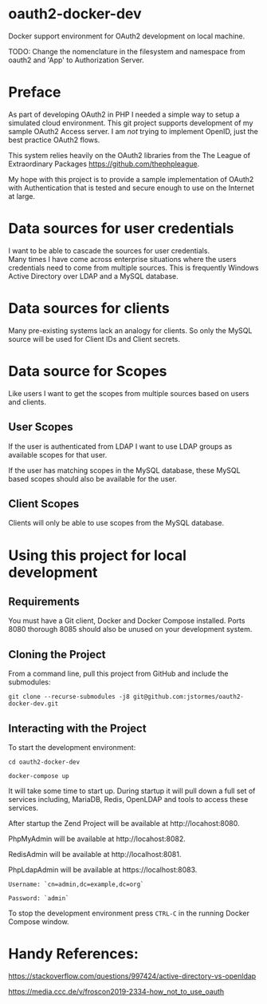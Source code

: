 # oauth2-docker-dev

Docker support environment for OAuth2 development on local machine.

TODO: Change the nomenclature in the filesystem and namespace from 
oauth2 and 'App' to Authorization Server.

# Preface 

As part of developing OAuth2 in PHP I needed a simple way to setup a
simulated cloud environment.  This git project supports development
of my sample OAuth2 Access server.  I am *not* trying to implement 
OpenID, just the best practice OAuth2 flows.

This system relies heavily on the OAuth2 libraries from the The League 
of Extraordinary Packages https://github.com/thephpleague.

My hope with this project is to provide a sample implementation of 
OAuth2 with Authentication that is tested and secure enough to use 
on the Internet at large. 

# Data sources for user credentials

I want to be able to cascade the sources for user credentials.  
Many times I have come across enterprise situations where the users
credentials need to come from multiple sources.  This is frequently 
Windows Active Directory over LDAP and a MySQL database.

# Data sources for clients

Many pre-existing systems lack an analogy for clients. So only 
the MySQL source will be used for Client IDs and Client secrets. 

# Data source for Scopes

Like users I want to get the scopes from multiple sources based on 
users and clients.  

## User Scopes

If the user is authenticated from LDAP I want to use LDAP groups
as available scopes for that user.

If the user has matching scopes in the MySQL database, these MySQL 
based scopes should also be available for the user.

## Client Scopes 

Clients will only be able to use scopes from the MySQL database.

# Using this project for local development

## Requirements

You must have a Git client, Docker and Docker Compose installed.
Ports 8080 thorough 8085 should also be unused on your development 
system.

## Cloning the Project

From a command line, pull this project from GitHub and include the 
submodules:

`git clone --recurse-submodules -j8 git@github.com:jstormes/oauth2-docker-dev.git`

## Interacting with the Project

To start the development environment:

`cd oauth2-docker-dev`

`docker-compose up`

It will take some time to start up.  During startup it will pull down a full
set of services including, MariaDB, Redis, OpenLDAP and tools to access 
these services.

After startup the Zend Project will be available at 
http://locahost:8080.

PhpMyAdmin will be available at http://locahost:8082.

RedisAdmin will be available at http://localhost:8081.

PhpLdapAdmin will be available at https://localhost:8083.

    Username: `cn=admin,dc=example,dc=org`

    Password: `admin`

To stop the development environment press `CTRL-C` in the running Docker Compose window. 
    
# Handy References:

https://stackoverflow.com/questions/997424/active-directory-vs-openldap

https://media.ccc.de/v/froscon2019-2334-how_not_to_use_oauth